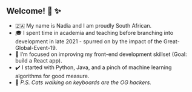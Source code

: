 ## Welcome! :wave: :sparkles:

- 🇿🇦  My name is Nadia and I am proudly South African. 
- 🎓  I spent time in academia and teaching before branching into development in late 2021 - spurred on by the impact of the Great-Global-Event-19.
- :seedling: I’m focused on improving my front-end development skillset (Goal: build a React app).
- ✔️  I started with Python, Java, and a pinch of machine learning algorithms for good measure.
- :paw_prints:  _P.S. Cats walking on keyboards are the OG hackers._

<!---
Nadia-JSch/Nadia-JSch is a ✨ special ✨ repository because its `README.md` (this file) appears on your GitHub profile.
You can click the Preview link to take a look at your changes.
--->
